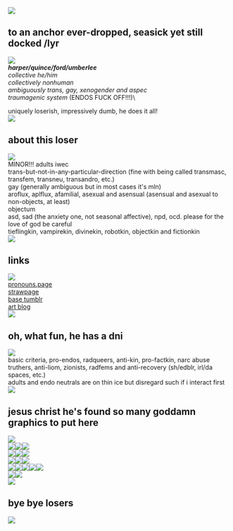 ![](https://64.media.tumblr.com/bfc11316bc885d46d0ed19b06986b0b7/8f3b966c768a7a38-47/s400x600/6da1489adcc8d60b30902abeaea9039799dbf392.gifv)

## to an anchor ever-dropped, seasick yet still docked /lyr

![](https://64.media.tumblr.com/3837f81efb037b78d5f3b83136abd9ff/a2b9a9b92798b874-24/s400x600/0c9e64c94fb660d3ef32326e9c1a891cab720857.pnj)\
***harper/quince/ford/umberlee***\
*collective he/him*\
*collectively nonhuman*\
*ambiguously trans, gay, xenogender and aspec*\
*traumagenic system* (ENDOS FUCK OFF!!!)\

uniquely loserish, impressively dumb, he does it all!\
![](https://64.media.tumblr.com/3837f81efb037b78d5f3b83136abd9ff/a2b9a9b92798b874-24/s400x600/0c9e64c94fb660d3ef32326e9c1a891cab720857.pnj)

## about this loser
![](https://64.media.tumblr.com/3837f81efb037b78d5f3b83136abd9ff/a2b9a9b92798b874-24/s400x600/0c9e64c94fb660d3ef32326e9c1a891cab720857.pnj)\
MINOR!!! adults iwec\
trans-but-not-in-any-particular-direction (fine with being called transmasc, transfem, transneu, transandro, etc.)\
gay (generally ambiguous but in most cases it's mln)\
aroflux, aplflux, afamilial, asexual and asensual (asensual and asexual to non-objects, at least)\
objectum\
asd, sad (the anxiety one, not seasonal affective), npd, ocd. please for the love of god be careful\
tieflingkin, vampirekin, divinekin, robotkin, objectkin and fictionkin\
![](https://64.media.tumblr.com/3837f81efb037b78d5f3b83136abd9ff/a2b9a9b92798b874-24/s400x600/0c9e64c94fb660d3ef32326e9c1a891cab720857.pnj)

## links

![](https://64.media.tumblr.com/3837f81efb037b78d5f3b83136abd9ff/a2b9a9b92798b874-24/s400x600/0c9e64c94fb660d3ef32326e9c1a891cab720857.pnj)\
[pronouns.page](https://en.pronouns.page/@quince_txt)\
[strawpage](https://illusion-of-isolation.straw.page/)\
[base tumblr](https://www.tumblr.com/illusion-of-isolation)\
[art blog](https://www.tumblr.com/intheeyeofthe-beholder)\
![](https://64.media.tumblr.com/3837f81efb037b78d5f3b83136abd9ff/a2b9a9b92798b874-24/s400x600/0c9e64c94fb660d3ef32326e9c1a891cab720857.pnj)


## oh, what fun, he has a dni

![](https://64.media.tumblr.com/3837f81efb037b78d5f3b83136abd9ff/a2b9a9b92798b874-24/s400x600/0c9e64c94fb660d3ef32326e9c1a891cab720857.pnj)\
basic criteria, pro-endos, radqueers, anti-kin, pro-factkin, narc abuse truthers, anti-liom, zionists, radfems and anti-recovery (sh/edblr, irl/da spaces, etc.)\
adults and endo neutrals are on thin ice but disregard such if i interact first\
![](https://64.media.tumblr.com/3837f81efb037b78d5f3b83136abd9ff/a2b9a9b92798b874-24/s400x600/0c9e64c94fb660d3ef32326e9c1a891cab720857.pnj)

## jesus christ he's found so many goddamn graphics to put here
![](https://64.media.tumblr.com/3837f81efb037b78d5f3b83136abd9ff/a2b9a9b92798b874-24/s400x600/0c9e64c94fb660d3ef32326e9c1a891cab720857.pnj)\
![](https://64.media.tumblr.com/8f1bb7f1985d7b3b4936a90be1ce3cad/a2b9a9b92798b874-6b/s250x400/e1e7648a646be2f95650d3460d2079b46160314c.gifv)![](https://64.media.tumblr.com/9afe5f2147d1566360644588059f2cc0/5ae275cb5323d09f-e7/s250x400/e809711520bf5209e35e66598c0bda441e135957.gifv)![](https://64.media.tumblr.com/e14e4973f73ea18b2a560548b06c4325/e82a9758aa9a0ad9-13/s250x400/c5566867086db38042f25224b630b07427785a42.gifv)\
![](https://64.media.tumblr.com/85129797db53bb94ef7fe6f061c07c6d/7fd8de99c27e763a-c8/s250x400/8ba53e60b9deb61159c7a00d174faaf0f39c5668.gifv)![](https://64.media.tumblr.com/1cdef33fe7858e88a4d756531247f4ab/dd0b327050c59e98-3f/s250x400/c5094d129796cbf2a87aec398158c2306537bd79.gifv)![](https://64.media.tumblr.com/1a6923c14dd86b36203209892f4fef0c/f55822e4c0720452-99/s250x400/22f3a43dccd30f7a83686c8d3298d4dd239c7b3d.gifv)\
![](https://64.media.tumblr.com/9ed0667d8e6a85896f89de35f77a6aaa/806d4619ca73f063-21/s250x400/2e88e4dcbefc68210d4dc9c3dd2db2b275f21c9b.gifv)![](https://64.media.tumblr.com/067e9e8537f9f037288435f9905a9c4d/baf41b79d8f82464-b5/s250x400/b700999d9ef4684debcd2fa90125f217664caef5.gifv)![](https://64.media.tumblr.com/804a06782fc418dcb2028b4b7080a27f/cf90d1c710160785-c3/s250x400/d55fb60466589686e96c8b45b2d39918f87a2c6f.gifv)\
![](https://64.media.tumblr.com/d450ded476e458d7a471b9d6cfd45d15/3431d6708fef258b-24/s250x400/f52b0b925d30107cbb91932972fc8e0274f56a00.gifv)![](https://64.media.tumblr.com/2fc10f04885fb5c75198554d7965f754/33482cf83af8f0c3-61/s100x200/b75c346ada5920a53967174d88194ea5ccfd425a.pnj)![](https://64.media.tumblr.com/2c35a0a09189ddf9c96dec79757e4be5/c80e07d9272333a9-9b/s75x75_c1/d229cb20b08506a00d9def1c6ab29fd4b998631c.gifv)![](https://64.media.tumblr.com/3853b98a8ffc3d2707d6f49de11ea6c7/2b6109a88798b692-50/s75x75_c1/2649f64ddc16ac3eb4d964bb8ebcc440a39e0665.gifv)![](https://64.media.tumblr.com/7f34c15bf08c9dd6b879443bf9543b08/a2b9a9b92798b874-8c/s100x200/ca458d345e9433eca308984c636ad6e20e1da4c4.gifv)\
![](https://64.media.tumblr.com/a1c334c7de14b3d01de3757ff38e52ce/a2b9a9b92798b874-c9/s250x400/a0e9dcc1f1f1c095db9bebb65f87f57ef756bbaa.gifv)![](https://64.media.tumblr.com/607c7f1a2b5f0c7bc3cb0ec79ef924ae/66cb2db66a0b443a-a5/s400x600/72507f92d073f6d70baa3d704395a0b4d7eccc85.gifv)\
![](https://64.media.tumblr.com/3837f81efb037b78d5f3b83136abd9ff/a2b9a9b92798b874-24/s400x600/0c9e64c94fb660d3ef32326e9c1a891cab720857.pnj)

## bye bye losers

![](https://64.media.tumblr.com/40f1e938a0bed10d4e9d122cae7b6e0d/3431d6708fef258b-dd/s400x600/c68939bccc0f80b9db45846531e225d329743d70.gifv)





<!---
quince-exe/quince-exe is a ✨ special ✨ repository because its `README.md` (this file) appears on your GitHub profile.
You can click the Preview link to take a look at your changes.
--->
